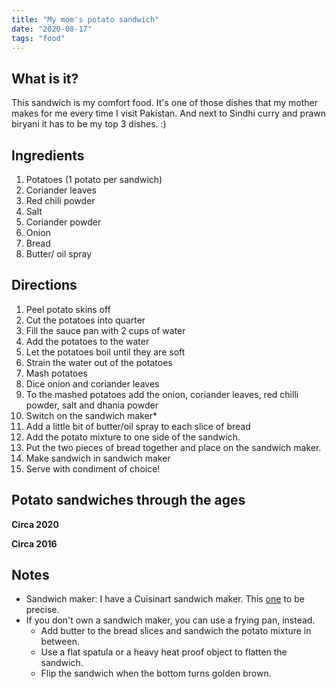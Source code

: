 ```yaml
---
title: "My mom's potato sandwich"
date: "2020-08-17"
tags: "food"
---
```


## What is it?
This sandwich is my comfort food. It's one of those dishes that my mother makes for me every time I visit Pakistan. And next to Sindhi curry and prawn biryani it has to be my top 3 dishes. :)

## Ingredients
1. Potatoes (1 potato per sandwich)
1. Coriander leaves
1. Red chili powder
1. Salt
1. Coriander powder
1. Onion
1. Bread
1. Butter/ oil spray

## Directions
1. Peel potato skins off
1. Cut the potatoes into quarter
1. Fill the sauce pan with 2 cups of water
1. Add the potatoes to the water
1. Let the potatoes boil until they are soft
1. Strain the water out of the potatoes 
1. Mash potatoes
1. Dice onion and coriander leaves
1. To the mashed potatoes add the onion, coriander leaves, red chilli powder, salt and dhania powder
1. Switch on the sandwich maker*
1. Add a little bit of butter/oil spray to each slice of bread
1. Add the potato mixture to one side of the sandwich.
1. Put the two pieces of bread together and place on the sandwich maker.
1. Make sandwich in sandwich maker
1. Serve with condiment of choice!

## Potato sandwiches through the ages

**Circa 2020**

<amp-img src="/sandwich-2.jpg"
    width="3024"
    height="4032"  
    layout="intrinsic">
</amp-img>

**Circa 2016**

<amp-img src="/sandwich-1.jpg"
    width="3024"
    height="4032"  
    layout="intrinsic">
</amp-img>

## Notes
- Sandwich maker: I have a Cuisinart sandwich maker. This [one](https://amzn.to/313Gcmk) to be precise. 
- If you don't own a sandwich maker, you can use a frying pan, instead. 
  - Add butter to the bread slices and sandwich the potato mixture in between. 
  - Use a flat spatula or a heavy heat proof object to flatten the sandwich. 
  - Flip the sandwich when the bottom turns golden brown. 